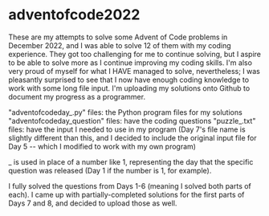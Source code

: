 # adventofcode2022
These are my attempts to solve some Advent of Code problems in December 2022, and I was able to solve 12 of them with my coding experience. They got too challenging for me to continue solving, but I aspire to be able to solve more as I continue improving my coding skills. I'm also very proud of myself for what I HAVE managed to solve, nevertheless; I was pleasantly surprised to see that I now have enough coding knowledge to work with some long file input. I'm uploading my solutions onto Github to document my progress as a programmer.

"adventofcodeday_.py" files: the Python program files for my solutions
"adventofcodeday_question" files: have the coding questions
"puzzle_.txt" files: have the input I needed to use in my program (Day 7's file name is slightly different than this, and I decided to include the original input file for Day 5 -- which I modified to work with my own program)

_ is used in place of a number like 1, representing the day that the specific question was released (Day 1 if the number is 1, for example).

I fully solved the questions from Days 1-6 (meaning I solved both parts of each). I came up with partially-completed solutions for the first parts of Days 7 and 8, and decided to upload those as well.
